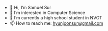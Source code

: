 - 👋 Hi, I’m Samuel Sur 					
- 👀 I’m interested in Computer Science
- 🌱 I’m currently a high school student in NVOT
- 📫 How to reach me: hyunjoonsur@gmail.com
